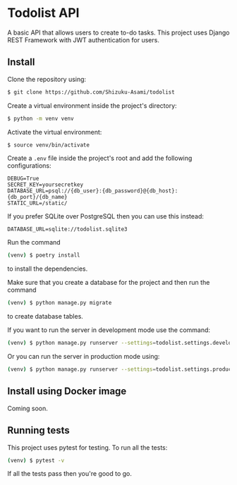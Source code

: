 # Todolist API
A basic API that allows users to create to-do tasks.
This project uses Django REST Framework with JWT authentication for users.

## Install
Clone the repository using:
```bash
$ git clone https://github.com/Shizuku-Asami/todolist
```
Create a virtual environment inside the project's directory:
```bash
$ python -m venv venv
```
Activate the virtual environment:
```bash
$ source venv/bin/activate
```
Create a `.env` file inside the project's root and add the following configurations:
```.env
DEBUG=True
SECRET_KEY=yoursecretkey
DATABASE_URL=psql://{db_user}:{db_password}@{db_host}:{db_port}/{db_name}
STATIC_URL=/static/
```
If you prefer SQLite over PostgreSQL then you can use this instead:
```.env
DATABASE_URL=sqlite://todolist.sqlite3
```
Run the command
```bash
(venv) $ poetry install
```
to install the dependencies.

Make sure that you create a database for the project and then run the command
```bash
(venv) $ python manage.py migrate
```
to create database tables.

If you want to run the server in development mode use the command:
```bash
(venv) $ python manage.py runserver --settings=todolist.settings.development
```
Or you can run the server in production mode using:
```bash
(venv) $ python manage.py runserver --settings=todolist.settings.production
```
## Install using Docker image
Coming soon.

## Running tests
This project uses pytest for testing. To run all the tests:
```bash
(venv) $ pytest -v
```
If all the tests pass then you're good to go.